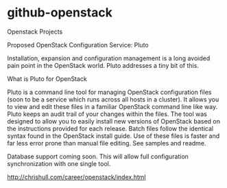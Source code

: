 # github-openstack
Openstack Projects

Proposed OpenStack Configuration Service: Pluto

Installation, expansion and configuration management is a long avoided pain point in the OpenStack world. 
Pluto addresses a tiny bit of this.

What is Pluto for OpenStack

Pluto is a command line tool for managing OpenStack configuration files (soon to be a service which runs 
across all hosts in a cluster). It allows you to view and edit these files in a familiar OpenStack command 
line like way. Pluto keeps an audit trail of your changes within the files. The tool was designed to allow 
you to easily install new versions of OpenStack based on the instructions provided for each release. Batch 
files follow the identical syntax found in the OpenStack install guide. Use of these files is faster and 
far less error prone than manual file editing. See samples and readme.

Database support coming soon. This will allow full configuration synchronization with one single tool. 

http://chrishull.com/career/openstack/index.html
